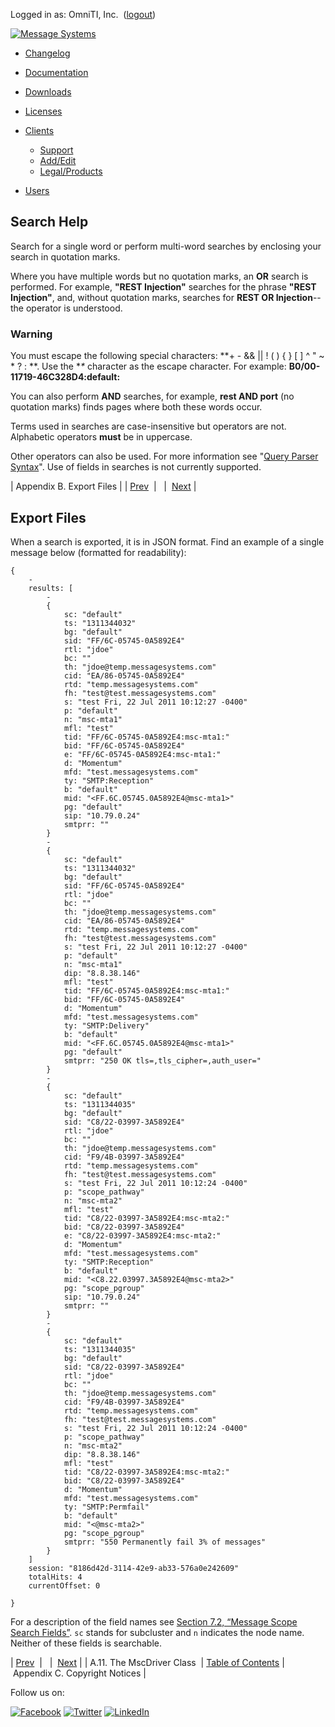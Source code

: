 Logged in as: OmniTI, Inc.  ([logout](https://support.messagesystems.com/logout.php))

[![Message Systems](https://support.messagesystems.com/images/ms-white205.png)](https://support.messagesystems.com/start.php) 

*   [Changelog](https://support.messagesystems.com/start.php?show=changelog)
*   [Documentation](https://support.messagesystems.com/docs/)
*   [Downloads](https://support.messagesystems.com/start.php)

*   [Licenses](https://support.messagesystems.com/license_summary.php)
*   <a href="">Clients</a>
    *   [Support](https://support.messagesystems.com/cs.php)
    *   [Add/Edit](https://support.messagesystems.com/edit_client.php)
    *   [Legal/Products](https://support.messagesystems.com/edit_products.php)
*   [Users](https://support.messagesystems.com/edit_customer.php)

## Search Help

Search for a single word or perform multi-word searches by enclosing your search in quotation marks.

Where you have multiple words but no quotation marks, an **OR** search is performed. For example, **"REST Injection"** searches for the phrase **"REST Injection"**, and, without quotation marks, searches for **REST OR Injection**--the operator is understood.

### Warning

You must escape the following special characters: **+ - && || ! ( ) { } [ ] ^ " ~ * ? : \**. Use the **\** character as the escape character. For example: **B0/00-11719-46C328D4\:default\:**

You can also perform **AND** searches, for example, **rest AND port** (no quotation marks) finds pages where both these words occur.

Terms used in searches are case-insensitive but operators are not. Alphabetic operators **must** be in uppercase.

Other operators can also be used. For more information see "[Query Parser Syntax](https://lucene.apache.org/core/old_versioned_docs/versions/3_0_0/queryparsersyntax.html)". Use of fields in searches is not currently supported.

| Appendix B. Export Files |
| [Prev](msc.custom.behavior.mscdriver.php)  |   |  [Next](copyrights.php) |

## Export Files

When a search is exported, it is in JSON format. Find an example of a single message below (formatted for readability):

```
{
    -
    results: [
        -
        {
            sc: "default"
            ts: "1311344032"
            bg: "default"
            sid: "FF/6C-05745-0A5892E4"
            rtl: "jdoe"
            bc: ""
            th: "jdoe@temp.messagesystems.com"
            cid: "EA/86-05745-0A5892E4"
            rtd: "temp.messagesystems.com"
            fh: "test@test.messagesystems.com"
            s: "test Fri, 22 Jul 2011 10:12:27 -0400"
            p: "default"
            n: "msc-mta1"
            mfl: "test"
            tid: "FF/6C-05745-0A5892E4:msc-mta1:"
            bid: "FF/6C-05745-0A5892E4"
            e: "FF/6C-05745-0A5892E4:msc-mta1:"
            d: "Momentum"
            mfd: "test.messagesystems.com"
            ty: "SMTP:Reception"
            b: "default"
            mid: "<FF.6C.05745.0A5892E4@msc-mta1>"
            pg: "default"
            sip: "10.79.0.24"
            smtprr: ""
        }
        -
        {
            sc: "default"
            ts: "1311344032"
            bg: "default"
            sid: "FF/6C-05745-0A5892E4"
            rtl: "jdoe"
            bc: ""
            th: "jdoe@temp.messagesystems.com"
            cid: "EA/86-05745-0A5892E4"
            rtd: "temp.messagesystems.com"
            fh: "test@test.messagesystems.com"
            s: "test Fri, 22 Jul 2011 10:12:27 -0400"
            p: "default"
            n: "msc-mta1"
            dip: "8.8.38.146"
            mfl: "test"
            tid: "FF/6C-05745-0A5892E4:msc-mta1:"
            bid: "FF/6C-05745-0A5892E4"
            d: "Momentum"
            mfd: "test.messagesystems.com"
            ty: "SMTP:Delivery"
            b: "default"
            mid: "<FF.6C.05745.0A5892E4@msc-mta1>"
            pg: "default"
            smtprr: "250 OK tls=,tls_cipher=,auth_user="
        }
        -
        {
            sc: "default"
            ts: "1311344035"
            bg: "default"
            sid: "C8/22-03997-3A5892E4"
            rtl: "jdoe"
            bc: ""
            th: "jdoe@temp.messagesystems.com"
            cid: "F9/4B-03997-3A5892E4"
            rtd: "temp.messagesystems.com"
            fh: "test@test.messagesystems.com"
            s: "test Fri, 22 Jul 2011 10:12:24 -0400"
            p: "scope_pathway"
            n: "msc-mta2"
            mfl: "test"
            tid: "C8/22-03997-3A5892E4:msc-mta2:"
            bid: "C8/22-03997-3A5892E4"
            e: "C8/22-03997-3A5892E4:msc-mta2:"
            d: "Momentum"
            mfd: "test.messagesystems.com"
            ty: "SMTP:Reception"
            b: "default"
            mid: "<C8.22.03997.3A5892E4@msc-mta2>"
            pg: "scope_pgroup"
            sip: "10.79.0.24"
            smtprr: ""
        }
        -
        {
            sc: "default"
            ts: "1311344035"
            bg: "default"
            sid: "C8/22-03997-3A5892E4"
            rtl: "jdoe"
            bc: ""
            th: "jdoe@temp.messagesystems.com"
            cid: "F9/4B-03997-3A5892E4"
            rtd: "temp.messagesystems.com"
            fh: "test@test.messagesystems.com"
            s: "test Fri, 22 Jul 2011 10:12:24 -0400"
            p: "scope_pathway"
            n: "msc-mta2"
            dip: "8.8.38.146"
            mfl: "test"
            tid: "C8/22-03997-3A5892E4:msc-mta2:"
            bid: "C8/22-03997-3A5892E4"
            d: "Momentum"
            mfd: "test.messagesystems.com"
            ty: "SMTP:Permfail"
            b: "default"
            mid: "<@msc-mta2>"
            pg: "scope_pgroup"
            smtprr: "550 Permanently fail 3% of messages"
        }
    ]
    session: "8186d42d-3114-42e9-ab33-576a0e242609"
    totalHits: 4
    currentOffset: 0

}
```

For a description of the field names see [Section 7.2, “Message Scope Search Fields”](msc.lucene.query.search.fields.php "7.2. Message Scope Search Fields"). `sc` stands for subcluster and `n` indicates the node name. Neither of these fields is searchable.

| [Prev](msc.custom.behavior.mscdriver.php)  |   |  [Next](copyrights.php) |
| A.11. The MscDriver Class  | [Table of Contents](index.php) |  Appendix C. Copyright Notices |

Follow us on:

[![Facebook](https://support.messagesystems.com/images/icon-facebook.png)](http://www.facebook.com/messagesystems) [![Twitter](https://support.messagesystems.com/images/icon-twitter.png)](http://twitter.com/#!/MessageSystems) [![LinkedIn](https://support.messagesystems.com/images/icon-linkedin.png)](http://www.linkedin.com/company/message-systems)